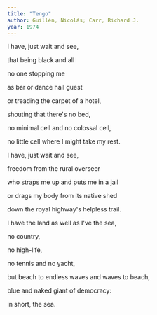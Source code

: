 ```yaml
---
title: "Tengo"
author: Guillén, Nicolás; Carr, Richard J.
year: 1974
---
```

<div data-schema-version="8"><p>I have, just wait and see,</p> <p>that being black and all</p> <p>no one stopping me</p> <p>as bar or dance hall guest</p> <p>or treading the carpet of a hotel,</p> <p>shouting that there's no bed,</p> <p>no minimal cell and no colossal cell,</p> <p>no little cell where I might take my rest.</p> <p></p> <p>I have, just wait and see,</p> <p>freedom from the rural overseer</p> <p>who straps me up and puts me in a jail</p> <p>or drags my body from its native shed</p> <p>down the royal highway's helpless trail.</p> <p></p> <p>I have the land as well as I've the sea,</p> <p>no country,</p> <p>no high-life,</p> <p>no tennis and no yacht,</p> <p>but beach to endless waves and waves to beach,</p> <p>blue and naked giant of democracy:</p> <p>in short, the sea.</p> </div>